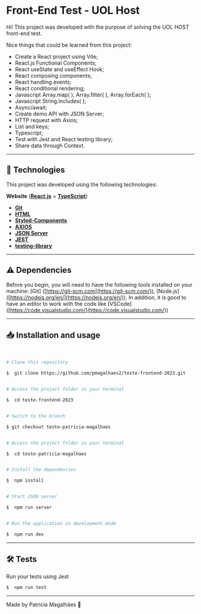 # Front-End Test - UOL Host

Hi! This project was developed with the purpose of solving the UOL HOST front-end test.

Nice things that could be learned from this project:

- Create a React project using Vite;
- React.js Functional Components;
- React useState and useEffect Hook;
- React composing components;
- React handling events;
- React conditional rendering;
- Javascript Array.map( ), Array.filter( ), Array.forEach( );
- Javascript String.includes( );
- Async/await;
- Create demo API with JSON Server;
- HTTP request with Axios;
- List and keys;
- Typescript;
- Test with Jest and React testing library;
- Share data through Context.

---

## 🚀 Technologies

This project was developed using the following technologies:

**Website** (**[React.js](https://reactjs.org/)** + **[TypeScript](https://www.typescriptlang.org/)**)

- **[Git](https://git-scm.com/doc)**
- **[HTML](https://developer.mozilla.org/pt-BR/docs/Web/HTML)**
- **[Styled-Components](https://styled-components.com/)**
- **[AXIOS](https://axios-http.com/ptbr/docs/intro)**
- **[JSON Server](https://github.com/typicode/json-server)**
- **[JEST](https://jestjs.io/)**
- **[testing-library](https://testing-library.com/)**

---

## ⚠️ Dependencies

Before you begin, you will need to have the following tools installed on your machine: [Git] ([https://git-scm.com](https://git-scm.com/)), [Node.js] ([https://nodejs.org/en/](https://nodejs.org/en/)). In addition, it is good to have an editor to work with the code like [VSCode] ([https://code.visualstudio.com/](https://code.visualstudio.com/))

---

## 📥 Installation and usage

```bash


# Clone this repository

$  git clone https://github.com/pmagalhaes2/teste-frontend-2023.git


# Access the project folder in your terminal

$  cd teste-frontend-2023


# Switch to the branch

$ git checkout teste-patricia-magalhaes


# Access the project folder in your terminal

$  cd teste-patricia-magalhaes


# Install the dependencies

$  npm install


# Start JSON server

$  npm run server


# Run the application in development mode

$  npm run dev

```

---

## 🛠 Tests

Run your tests using Jest

```bash
$  npm run test
```

---

Made by Patricia Magalhães 💙
